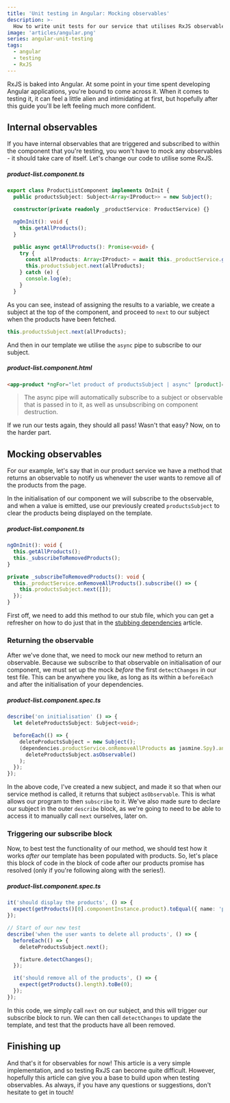 ```yaml
---
title: 'Unit testing in Angular: Mocking observables'
description: >-
  How to write unit tests for our service that utilises RxJS observables.
image: 'articles/angular.png'
series: angular-unit-testing
tags:
  - angular
  - testing
  - RxJS
---
```


RxJS is baked into Angular. At some point in your time spent developing Angular applications, you're bound to come across it. When it comes to testing it, it can feel a little alien and intimidating at first, but hopefully after this guide you'll be left feeling much more confident.

## Internal observables

If you have internal observables that are triggered and subscribed to within the component that you're testing, you won't have to mock any observables - it should take care of itself. Let's change our code to utilise some RxJS.

##### product-list.component.ts

```ts
export class ProductListComponent implements OnInit {
  public productsSubject: Subject<Array<IProduct>> = new Subject();

  constructor(private readonly _productService: ProductService) {}

  ngOnInit(): void {
    this.getAllProducts();
  }

  public async getAllProducts(): Promise<void> {
    try {
      const allProducts: Array<IProduct> = await this._productService.getAllAsync();
      this.productsSubject.next(allProducts);
    } catch (e) {
      console.log(e);
    }
  }
```

As you can see, instead of assigning the results to a variable, we create a subject at the top of the component, and proceed to `next` to our subject when the products have been fetched.

```ts
this.productsSubject.next(allProducts);
```

And then in our template we utilise the `async` pipe to subscribe to our subject.

##### product-list.component.html

```html
<app-product *ngFor="let product of productsSubject | async" [product]="product"></app-product>
```

> The async pipe will automatically subscribe to a subject or observable that is passed in to it, as well as unsubscribing on component destruction.

If we run our tests again, they should all pass! Wasn't that easy? Now, on to the harder part.

## Mocking observables

For our example, let's say that in our product service we have a method that returns an observable to notify us whenever the user wants to remove all of the products from the page.

In the initialisation of our component we will subscribe to the observable, and when a value is emitted, use our previously created `productsSubject` to clear the products being displayed on the template.

##### product-list.component.ts

```ts
ngOnInit(): void {
  this.getAllProducts();
  this._subscribeToRemovedProducts();
}

private _subscribeToRemovedProducts(): void {
  this._productService.onRemoveAllProducts().subscribe(() => {
    this.productsSubject.next([]);
  });
}
```

First off, we need to add this method to our stub file, which you can get a refresher on how to do just that in the [stubbing dependencies](angular-testing-2-stubbing-dependencies) article.

### Returning the observable

After we've done that, we need to mock our new method to return an observable. Because we subscribe to that observable on initialisation of our component, we must set up the mock _before_ the first `detectChanges` in our test file. This can be anywhere you like, as long as its within a `beforeEach` and after the initialisation of your dependencies.

##### product-list.component.spec.ts

```ts
describe('on initialisation' () => {
  let deleteProductsSubject: Subject<void>;

  beforeEach(() => {
    deleteProductsSubject = new Subject();
    (dependencies.productService.onRemoveAllProducts as jasmine.Spy).and.returnValue(
      deleteProductsSubject.asObservable()
    );
  });
});
```

In the above code, I've created a new subject, and made it so that when our service method is called, it returns that subject `asObservable`. This is what allows our program to then `subscribe` to it. We've also made sure to declare our subject in the outer `describe` block, as we're going to need to be able to access it to manually call `next` ourselves, later on.

### Triggering our subscribe block

Now, to best test the functionality of our method, we should test how it works _after_ our template has been populated with products. So, let's place this block of code in the block of code after our products promise has resolved (only if you're following along with the series!).

##### product-list.component.spec.ts

```ts
it('should display the products', () => {
  expect(getProducts()[0].componentInstance.product).toEqual({ name: 'product', number: '1' });
});

// Start of our new test
describe('when the user wants to delete all products', () => {
  beforeEach(() => {
    deleteProductsSubject.next();

    fixture.detectChanges();
  });

  it('should remove all of the products', () => {
    expect(getProducts().length).toBe(0);
  });
});
```

In this code, we simply call `next` on our subject, and this will trigger our subscribe block to run. We can then call `detectChanges` to update the template, and test that the products have all been removed.

## Finishing up

And that's it for observables for now! This article is a very simple implementation, and so testing RxJS can become quite difficult. However, hopefully this article can give you a base to build upon when testing observables. As always, if you have any questions or suggestions, don't hesitate to get in touch!
